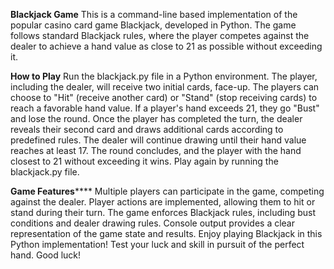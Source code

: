 ******Blackjack Game******
This is a command-line based implementation of the popular casino card game Blackjack, developed in Python. 
The game follows standard Blackjack rules, where the player competes against the dealer to achieve a hand value as close to 21 as possible without exceeding it.

****How to Play****
Run the blackjack.py file in a Python environment.
The player, including the dealer, will receive two initial cards, face-up.
The players can choose to "Hit" (receive another card) or "Stand" (stop receiving cards) to reach a favorable hand value.
If a player's hand exceeds 21, they go "Bust" and lose the round.
Once the player has completed the turn, the dealer reveals their second card and draws additional cards according to predefined rules.
The dealer will continue drawing until their hand value reaches at least 17.
The round concludes, and the player with the hand closest to 21 without exceeding it wins.
Play again by running the blackjack.py file.

**Game Features******
Multiple players can participate in the game, competing against the dealer.
Player actions are implemented, allowing them to hit or stand during their turn.
The game enforces Blackjack rules, including bust conditions and dealer drawing rules.
Console output provides a clear representation of the game state and results.
Enjoy playing Blackjack in this Python implementation! Test your luck and skill in pursuit of the perfect hand. Good luck!
